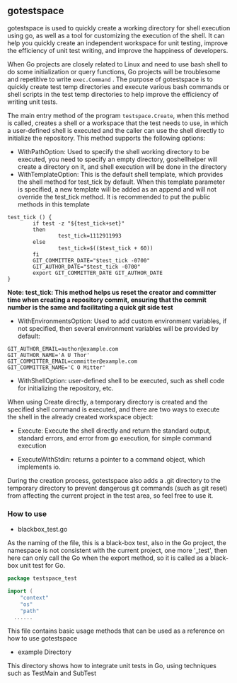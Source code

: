 ## gotestspace

gotestspace is used to quickly create a working directory for shell execution using go, as well as a tool for customizing the execution of the shell. It can help you quickly create an independent workspace for unit testing, improve the efficiency of unit test writing, and improve the happiness of developers.		

When Go projects are closely related to Linux and need to use bash shell to do some initialization or query functions, Go projects will be troublesome and repetitive to write `exec.Command` . The purpose of gotestspace is to quickly create test temp directories and execute various bash commands or shell scripts in the test temp directories to help improve the efficiency of writing unit tests.	

The main entry method of the program `testspace.Create`, when this method is called, creates a shell or a workspace that the test needs to use, in which a user-defined shell is executed and the caller can use the shell directly to initialize the repository. This method supports the following options:

* WithPathOption: Used to specify the shell working directory to be executed, you need to specify an empty directory, goshellhelper will create a directory on it, and shell execution will be done in the directory
* WithTemplateOption: This is the default shell template, which provides the shell method for test_tick by default. When this template parameter is specified, a new template will be added as an append and will not override the test_tick method. It is recommended to put the public methods in this template

```shell
test_tick () {
        if test -z "${test_tick+set}"
        then
                test_tick=1112911993
        else
                test_tick=$(($test_tick + 60))
        fi
        GIT_COMMITTER_DATE="$test_tick -0700"
        GIT_AUTHOR_DATE="$test_tick -0700"
        export GIT_COMMITTER_DATE GIT_AUTHOR_DATE
}
```

**Note: test_tick: This method helps us reset the creator and committer time when creating a repository commit, ensuring that the commit number is the same and facilitating a quick git side test**

* WithEnvironmentsOption: Used to add custom environment variables, if not specified, then several environment variables will be provided by default:

```shell
GIT_AUTHOR_EMAIL=author@example.com
GIT_AUTHOR_NAME='A U Thor'
GIT_COMMITTER_EMAIL=committer@example.com
GIT_COMMITTER_NAME='C O Mitter'
```

* WithShellOption: user-defined shell to be executed, such as shell code for initializing the repository, etc.



When using Create directly, a temporary directory is created and the specified shell command is executed, and there are two ways to execute the shell in the already created workspace object:

* Execute: Execute the shell directly and return the standard output, standard errors, and error from go execution, for simple command execution

* ExecuteWithStdin: returns a pointer to a command object, which implements io.



During the creation process, gotestspace also adds a .git directory to the temporary directory to prevent dangerous git commands (such as git reset) from affecting the current project in the test area, so feel free to use it.

### How to use

* blackbox_test.go

As the naming of the file, this is a black-box test, also in the Go project, the namespace is not consistent with the current project, one more '_test', then here can only call the Go when the export method, so it is called as a black-box unit test for Go.

```go
package testspace_test

import (
	"context"
	"os"
	"path"
  ......
```

This file contains basic usage methods that can be used as a reference on how to use gotestspace

* example Directory

This directory shows how to integrate unit tests in Go, using techniques such as TestMain and SubTest